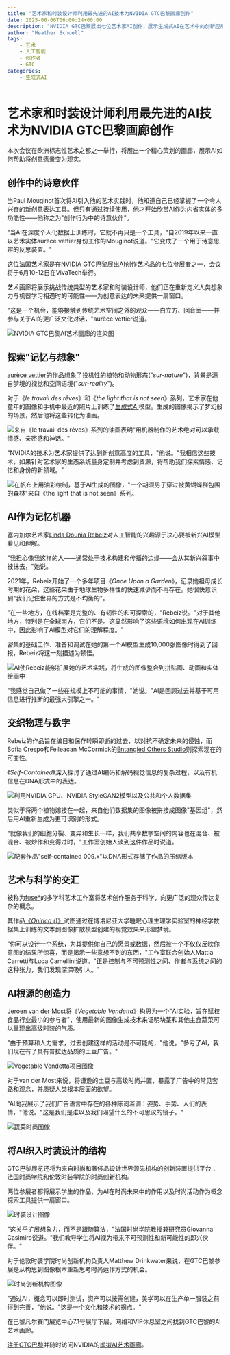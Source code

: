 ```yaml
---
title: "艺术家和时装设计师利用最先进的AI技术为NVIDIA GTC巴黎画廊创作"
date: 2025-06-06T06:00:24+00:00
description: "NVIDIA GTC巴黎展出七位艺术家AI创作，展示生成式AI在艺术中的创新应用。从aurèce vettier的梦境油画到Linda Dounia Rebeiz的花朵记忆项目，AI重新定义人类想象力与机器学习的结合边界。"
author: "Heather Schoell"
tags: 
    - 艺术
    - 人工智能
    - 创作者
    - GTC
categories:
    - 生成式AI
---
```


# 艺术家和时装设计师利用最先进的AI技术为NVIDIA GTC巴黎画廊创作

本次会议在欧洲标志性艺术之都之一举行，将展出一个精心策划的画廊，展示AI如何帮助将创意愿景变为现实。

## 创作中的诗意伙伴

当Paul Mouginot首次将AI引入他的艺术实践时，他知道自己已经掌握了一个令人兴奋的新创意表达工具。但只有通过持续使用，他才开始欣赏AI作为内省实体的多功能性——他称之为"创作行为中的诗意伙伴"。

"当AI在深度个人化数据上训练时，它就不再只是一个工具，"自2019年以来一直以艺术实体aurèce vettier身份工作的Mouginot说道。"它变成了一个用于诗意思辨的反思装置。"

这位法国艺术家是在[NVIDIA GTC巴黎](https://www.nvidia.com/en-eu/gtc/)展出AI创作艺术品的七位参展者之一，会议将于6月10-12日在VivaTech举行。

艺术画廊将展示挑战传统类型的艺术家和时装设计师，他们正在重新定义人类想象力与机器学习相遇时的可能性——为创意表达的未来提供一扇窗口。

"这是一个机会，能够接触到传统艺术空间之外的观众——白立方、回音室——并参与关于AI的更广泛文化对话，"aurèce vettier说道。

![NVIDIA GTC巴黎AI艺术画廊的渲染图](https://blogs.nvidia.com/wp-content/uploads/2025/06/AI-Art-Gallery_GTC-Paris_01_Gallery-Render_v2-scaled.png)

## 探索"记忆与想象"

[aurèce vettier](https://www.aurecevettier.com/)的作品想象了投机性的植物和动物形态("*sur-nature*")，背景是源自梦境的视觉和空间语境("*sur-reality*")。

对于《*le travail des rêves*》和《*the light that is not seen*》系列，艺术家在他童年的图像和手机中最近的照片上训练了[生成式AI](https://www.nvidia.com/en-us/glossary/generative-ai/)模型。生成的图像揭示了梦幻般的场景，然后他将这些转化为油画。

![来自《le travail des rêves》系列的油画表明"用机器制作的艺术绝对可以承载情感、亲密感和神话。"](https://blogs.nvidia.com/wp-content/uploads/2025/06/AI-Art-Gallery_GTC-Paris_02_aurece-vettier-scaled.png)

"NVIDIA的技术为艺术家提供了达到新创意高度的工具，"他说。"我相信这些技术，如果针对艺术家的生态系统量身定制并考虑到资源，将帮助我们探索情感、记忆和身份的新领域。"

![在帆布上用油彩绘制，基于AI生成的图像，"一个胡须男子穿过被黄蝴蝶群包围的森林"来自《the light that is not seen》系列。](https://blogs.nvidia.com/wp-content/uploads/2025/06/AI-Art-Gallery_GTC-Paris_03_aurece-vettier-scaled.jpg)

## AI作为记忆机器

塞内加尔艺术家[Linda Dounia Rebeiz](https://lindarebeiz.com/)对人工智能的兴趣源于决心要被新兴AI模型看见和理解。

"我担心像我这样的人——通常处于技术构建和传播的边缘——会从其新兴叙事中被抹去，"她说。

2021年，Rebeiz开始了一个多年项目《*Once Upon a Garden*》，记录她祖母成长时期的花朵，这些花朵由于地球生物多样性的快速减少而不再存在。她很快意识到"我们记住世界的方式是不均衡的"。

"在一些地方，在线档案是完整的、有韧性的和可探索的，"Rebeiz说。"对于其他地方，特别是在全球南方，它们不是。这显然影响了这些语境如何出现在AI训练中，因此影响了AI模型对它们的理解程度。"

密集的基础工作、准备和调试在她的第一个AI模型生成10,000张图像时得到了回报，Rebeiz将这一刻描述为顿悟。

![AI使Rebeiz能够扩展她的艺术实践，将生成的图像整合到拼贴画、动画和实体绘画中](https://blogs.nvidia.com/wp-content/uploads/2025/06/AI-Art-Gallery_GTC-Paris_05_Rebeiz-scaled.png)

"我感觉自己做了一些在规模上不可能的事情，"她说。"AI是回顾过去并基于可用信息进行推断的最强大引擎之一。"

## 交织物理与数字

Rebeiz的作品旨在编目和保存转瞬即逝的过去，以对抗不确定未来的侵蚀，而Sofia Crespo和Feileacan McCormick的[Entangled Others Studio](https://entangledothers.studio/)则探索现在的可变性。

《*Self-Contained*》深入探讨了通过AI编码和解码视觉信息的复杂过程，以及有机信息在DNA形式中的表达。

![利用NVIDIA GPU、NVIDIA StyleGAN2模型以及公共和个人数据集](https://blogs.nvidia.com/wp-content/uploads/2025/06/Entangled-Others_a.gif)

类似于将两个植物嫁接在一起，来自他们数据集的图像被拼接成图像"基因组"，然后用AI重新生成为更可识别的形式。

"就像我们的细胞分裂、变异和生长一样，我们共享数字空间的内容也在混合、被混合、被炒作和变得过时，"工作室创始人谈到这件作品时说道。

![配套作品"self-contained 009.x"以DNA形式存储了作品的压缩版本](https://blogs.nvidia.com/wp-content/uploads/2025/06/AI-Art-Gallery_GTC-Paris_Entangled-Others-scaled.png)

## 艺术与科学的交汇

被称为[fuse\*](https://www.fuseworks.it/)的多学科艺术工作室将艺术创作服务于科学，向更广泛的观众传达复杂的概念。

其作品[《*Onirica ()*》](https://www.fuseworks.it/live-performance/onirica)试图通过在博洛尼亚大学睡眠心理生理学实验室的神经学数据集上训练的文本到图像扩散模型创建的视觉效果来形塑梦境。

"你可以设计一个系统，为其提供你自己的愿景或数据，然后被一个不仅仅反映你意图的结果所惊喜，而是揭示一些意想不到的东西，"工作室联合创始人Mattia Carretti与Luca Camellini说道。"正是控制与不可预测性之间、作者与系统之间的这种张力，我们发现深深吸引人。"

## AI根源的创造力

[Jeroen van der Most](https://www.jeroenvandermost.com/)将《*Vegetable Vendetta*》构思为一个"AI实验，旨在赋权食品行业最小的参与者"，使用最新的图像生成技术来证明块茎和其他主食蔬菜可以呈现出高级时装的气质。

"由于预算和人力需求，过去创建这样的活动是不可能的，"他说。"多亏了AI，我们现在有了具有普拉达品质的土豆广告。"

![Vegetable Vendetta项目图像](https://blogs.nvidia.com/wp-content/uploads/2025/06/AI-Art-Gallery_GTC-Paris_10_van-der-Most-scaled.png)

对于van der Most来说，将谦逊的土豆与高级时尚并置，暴露了广告中的常见套路和观念，并质疑人类根本层面的欲望。

"AI向我展示了我们广告语言中存在的各种陈词滥调：姿势、手势、人们的表情，"他说。"这是我们是谁以及我们渴望什么的不可思议的镜子。"

![蔬菜时尚图像](https://blogs.nvidia.com/wp-content/uploads/2025/06/AI-Art-Gallery_GTC-Paris_11_van-der-Most-scaled.png)

## 将AI织入时装设计的结构

GTC巴黎展览还将为来自时尚和奢侈品设计世界领先机构的创新装置提供平台：[法国时尚学院](https://www.ifmparis.fr/en/)和伦敦时装学院的[时尚创新机构](https://www.fialondon.com/)。

两位参展者都将展示学生的作品，为AI在时尚未来中的作用以及时尚活动作为概念探索工具提供一扇窗口。

![时装设计图像](https://blogs.nvidia.com/wp-content/uploads/2025/06/AI-Art-Gallery_GTC-Paris_12_Noemi-Finel-scaled.png)

"这关乎扩展想象力，而不是跟随算法，"法国时尚学院教授兼研究员Giovanna Casimiro说道。"我们教导学生将AI视为带来不可预测性和新可能性的即兴伙伴。"

对于伦敦时装学院时尚创新机构负责人Matthew Drinkwater来说，在GTC巴黎参展是从构思到图像根本重新思考时尚运作方式的机会。

![时尚创新机构图像](https://blogs.nvidia.com/wp-content/uploads/2025/06/AI-Art-Gallery_GTC-Paris_13_Matthew-Drinkwater-FIA_resized.gif)

"通过AI，概念可以即时测试，资产可以按需创建，美学可以在生产单一服装之前得到完善，"他说。"这是一个文化和技术的拐点。"

在巴黎凡尔赛门展览中心7.1号展厅下层，网络和VIP休息室之间找到GTC巴黎的AI艺术画廊。

[注册GTC巴黎](https://www.nvidia.com/en-eu/gtc/)并随时访问NVIDIA的[虚拟AI艺术画廊](https://www.nvidia.com/en-us/research/ai-art-gallery/)。
